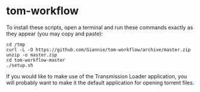 # tom-workflow

To install these scripts, open a terminal and run these commands exactly as they appear (you may copy and paste):

```
cd /tmp
curl -L -O https://github.com/Giannie/tom-workflow/archive/master.zip
unzip -o master.zip
cd tom-workflow-master
./setup.sh
```

If you would like to make use of the Transmission Loader application, you will probably want to make it the default application for opening torrent files.

